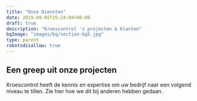 ```yaml
---
title: "Onze Diensten"
date: 2019-09-05T15:24:04+06:00
draft: true
description: "Kroescontrol 's projecten & klanten"
bgImage: "images/bg/section-bg5.jpg"
type: parent
robotsdisallow: true
---
```


## Een greep uit onze projecten

Kroescontrol heeft de kennis en expertise om uw bedrijf naar een volgend niveau te tillen. Zie hier hoe we dit bij anderen hebben gedaan.
